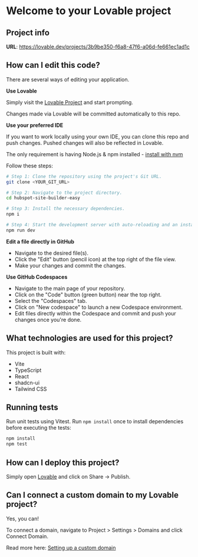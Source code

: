 # Welcome to your Lovable project

## Project info

**URL**: https://lovable.dev/projects/3b9be350-f6a8-47f6-a06d-fe661ec1ad1c

## How can I edit this code?

There are several ways of editing your application.

**Use Lovable**

Simply visit the [Lovable Project](https://lovable.dev/projects/3b9be350-f6a8-47f6-a06d-fe661ec1ad1c) and start prompting.

Changes made via Lovable will be committed automatically to this repo.

**Use your preferred IDE**

If you want to work locally using your own IDE, you can clone this repo and push changes. Pushed changes will also be reflected in Lovable.

The only requirement is having Node.js & npm installed - [install with nvm](https://github.com/nvm-sh/nvm#installing-and-updating)

Follow these steps:

```sh
# Step 1: Clone the repository using the project's Git URL.
git clone <YOUR_GIT_URL>

# Step 2: Navigate to the project directory.
cd hubspot-site-builder-easy

# Step 3: Install the necessary dependencies.
npm i

# Step 4: Start the development server with auto-reloading and an instant preview.
npm run dev
```

**Edit a file directly in GitHub**

- Navigate to the desired file(s).
- Click the "Edit" button (pencil icon) at the top right of the file view.
- Make your changes and commit the changes.

**Use GitHub Codespaces**

- Navigate to the main page of your repository.
- Click on the "Code" button (green button) near the top right.
- Select the "Codespaces" tab.
- Click on "New codespace" to launch a new Codespace environment.
- Edit files directly within the Codespace and commit and push your changes once you're done.

## What technologies are used for this project?

This project is built with:

- Vite
- TypeScript
- React
- shadcn-ui
- Tailwind CSS

## Running tests

Run unit tests using Vitest. Run `npm install` once to install dependencies before executing the tests:

```sh
npm install
npm test
```

## How can I deploy this project?

Simply open [Lovable](https://lovable.dev/projects/3b9be350-f6a8-47f6-a06d-fe661ec1ad1c) and click on Share -> Publish.


## Can I connect a custom domain to my Lovable project?

Yes, you can!

To connect a domain, navigate to Project > Settings > Domains and click Connect Domain.

Read more here: [Setting up a custom domain](https://docs.lovable.dev/tips-tricks/custom-domain#step-by-step-guide)
